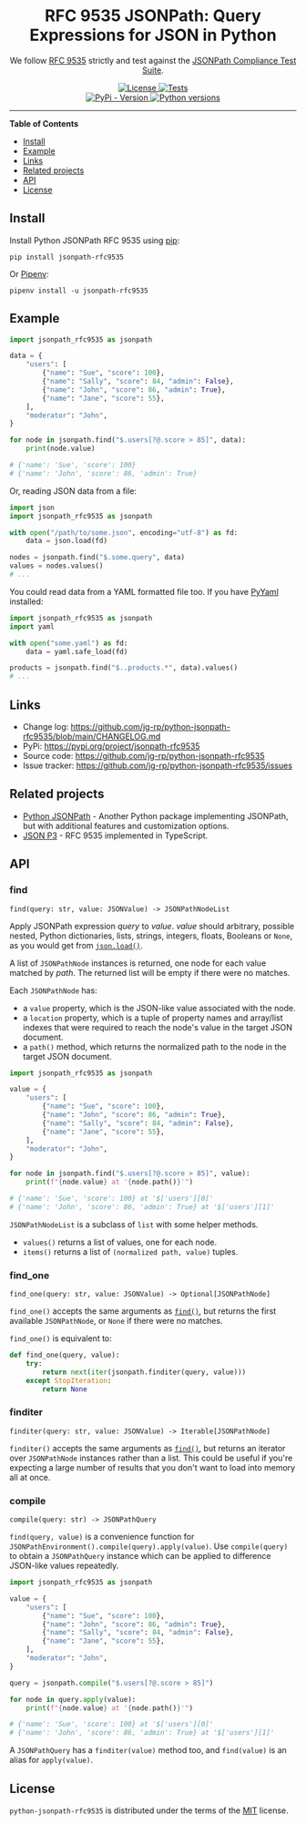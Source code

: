 <h1 align="center">RFC 9535 JSONPath: Query Expressions for JSON in Python</h1>

<p align="center">
We follow <a href="https://datatracker.ietf.org/doc/html/rfc9535">RFC 9535</a> strictly and test against the <a href="https://github.com/jsonpath-standard/jsonpath-compliance-test-suite">JSONPath Compliance Test Suite</a>.
</p>

<p align="center">
  <a href="https://github.com/jg-rp/python-jsonpath-rfc9535/blob/main/LICENSE.txt">
    <img src="https://img.shields.io/pypi/l/jsonpath-rfc9535.svg?style=flat-square" alt="License">
  </a>
  <a href="https://github.com/jg-rp/python-jsonpath-rfc9535/actions">
    <img src="https://img.shields.io/github/actions/workflow/status/jg-rp/python-jsonpath-rfc9535/tests.yaml?branch=main&label=tests&style=flat-square" alt="Tests">
  </a>
  <br>
  <a href="https://pypi.org/project/jsonpath-rfc9535">
    <img src="https://img.shields.io/pypi/v/jsonpath-rfc9535.svg?style=flat-square" alt="PyPi - Version">
  </a>
  <a href="https://pypi.org/project/jsonpath-rfc9535">
    <img src="https://img.shields.io/pypi/pyversions/jsonpath-rfc9535.svg?style=flat-square" alt="Python versions">
  </a>
</p>

---

**Table of Contents**

- [Install](#install)
- [Example](#example)
- [Links](#links)
- [Related projects](#related-projects)
- [API](#api)
- [License](#license)

## Install

Install Python JSONPath RFC 9535 using [pip](https://pip.pypa.io/en/stable/getting-started/):

```
pip install jsonpath-rfc9535
```

Or [Pipenv](https://pipenv.pypa.io/en/latest/):

```
pipenv install -u jsonpath-rfc9535
```

## Example

```python
import jsonpath_rfc9535 as jsonpath

data = {
    "users": [
        {"name": "Sue", "score": 100},
        {"name": "Sally", "score": 84, "admin": False},
        {"name": "John", "score": 86, "admin": True},
        {"name": "Jane", "score": 55},
    ],
    "moderator": "John",
}

for node in jsonpath.find("$.users[?@.score > 85]", data):
    print(node.value)

# {'name': 'Sue', 'score': 100}
# {'name': 'John', 'score': 86, 'admin': True}
```

Or, reading JSON data from a file:

```python
import json
import jsonpath_rfc9535 as jsonpath

with open("/path/to/some.json", encoding="utf-8") as fd:
    data = json.load(fd)

nodes = jsonpath.find("$.some.query", data)
values = nodes.values()
# ...
```

You could read data from a YAML formatted file too. If you have [PyYaml](https://pyyaml.org/wiki/PyYAML) installed:

```python
import jsonpath_rfc9535 as jsonpath
import yaml

with open("some.yaml") as fd:
    data = yaml.safe_load(fd)

products = jsonpath.find("$..products.*", data).values()
# ...
```

## Links

- Change log: https://github.com/jg-rp/python-jsonpath-rfc9535/blob/main/CHANGELOG.md
- PyPi: https://pypi.org/project/jsonpath-rfc9535
- Source code: https://github.com/jg-rp/python-jsonpath-rfc9535
- Issue tracker: https://github.com/jg-rp/python-jsonpath-rfc9535/issues

## Related projects

- [Python JSONPath](https://github.com/jg-rp/python-jsonpath) - Another Python package implementing JSONPath, but with additional features and customization options.
- [JSON P3](https://github.com/jg-rp/json-p3) - RFC 9535 implemented in TypeScript.

## API

### find

`find(query: str, value: JSONValue) -> JSONPathNodeList`

Apply JSONPath expression _query_ to _value_. _value_ should arbitrary, possible nested, Python dictionaries, lists, strings, integers, floats, Booleans or `None`, as you would get from [`json.load()`](https://docs.python.org/3/library/json.html#json.load).

A list of `JSONPathNode` instances is returned, one node for each value matched by _path_. The returned list will be empty if there were no matches.

Each `JSONPathNode` has:

- a `value` property, which is the JSON-like value associated with the node.
- a `location` property, which is a tuple of property names and array/list indexes that were required to reach the node's value in the target JSON document.
- a `path()` method, which returns the normalized path to the node in the target JSON document.

```python
import jsonpath_rfc9535 as jsonpath

value = {
    "users": [
        {"name": "Sue", "score": 100},
        {"name": "John", "score": 86, "admin": True},
        {"name": "Sally", "score": 84, "admin": False},
        {"name": "Jane", "score": 55},
    ],
    "moderator": "John",
}

for node in jsonpath.find("$.users[?@.score > 85]", value):
    print(f"{node.value} at '{node.path()}'")

# {'name': 'Sue', 'score': 100} at '$['users'][0]'
# {'name': 'John', 'score': 86, 'admin': True} at '$['users'][1]'
```

`JSONPathNodeList` is a subclass of `list` with some helper methods.

- `values()` returns a list of values, one for each node.
- `items()` returns a list of `(normalized path, value)` tuples.

### find_one

`find_one(query: str, value: JSONValue) -> Optional[JSONPathNode]`

`find_one()` accepts the same arguments as [`find()`](#findquery-value), but returns the first available `JSONPathNode`, or `None` if there were no matches.

`find_one()` is equivalent to:

```python
def find_one(query, value):
    try:
        return next(iter(jsonpath.finditer(query, value)))
    except StopIteration:
        return None
```

### finditer

`finditer(query: str, value: JSONValue) -> Iterable[JSONPathNode]`

`finditer()` accepts the same arguments as [`find()`](#findquery-value), but returns an iterator over `JSONPathNode` instances rather than a list. This could be useful if you're expecting a large number of results that you don't want to load into memory all at once.

### compile

`compile(query: str) -> JSONPathQuery`

`find(query, value)` is a convenience function for `JSONPathEnvironment().compile(query).apply(value)`. Use `compile(query)` to obtain a `JSONPathQuery` instance which can be applied to difference JSON-like values repeatedly.

```python
import jsonpath_rfc9535 as jsonpath

value = {
    "users": [
        {"name": "Sue", "score": 100},
        {"name": "John", "score": 86, "admin": True},
        {"name": "Sally", "score": 84, "admin": False},
        {"name": "Jane", "score": 55},
    ],
    "moderator": "John",
}

query = jsonpath.compile("$.users[?@.score > 85]")

for node in query.apply(value):
    print(f"{node.value} at '{node.path()}'")

# {'name': 'Sue', 'score': 100} at '$['users'][0]'
# {'name': 'John', 'score': 86, 'admin': True} at '$['users'][1]'
```

A `JSONPathQuery` has a `finditer(value)` method too, and `find(value)` is an alias for `apply(value)`.

## License

`python-jsonpath-rfc9535` is distributed under the terms of the [MIT](https://spdx.org/licenses/MIT.html) license.
